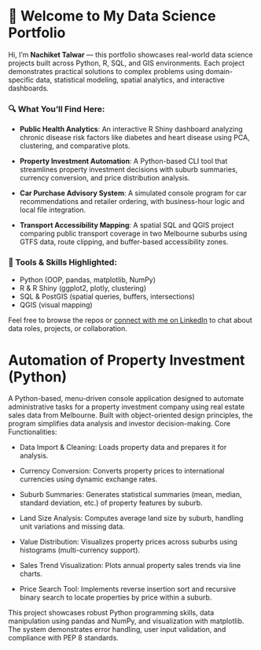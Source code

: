 # 👋 Welcome to My Data Science Portfolio

Hi, I’m **Nachiket Talwar** — this portfolio showcases real-world data science projects built across Python, R, SQL, and GIS environments. Each project demonstrates practical solutions to complex problems using domain-specific data, statistical modeling, spatial analytics, and interactive dashboards.

### 🔍 What You’ll Find Here:

* **Public Health Analytics**:
  An interactive R Shiny dashboard analyzing chronic disease risk factors like diabetes and heart disease using PCA, clustering, and comparative plots.

* **Property Investment Automation**:
  A Python-based CLI tool that streamlines property investment decisions with suburb summaries, currency conversion, and price distribution analysis.

* **Car Purchase Advisory System**:
  A simulated console program for car recommendations and retailer ordering, with business-hour logic and local file integration.

* **Transport Accessibility Mapping**:
  A spatial SQL and QGIS project comparing public transport coverage in two Melbourne suburbs using GTFS data, route clipping, and buffer-based accessibility zones.

### 💼 Tools & Skills Highlighted:

* Python (OOP, pandas, matplotlib, NumPy)
* R & R Shiny (ggplot2, plotly, clustering)
* SQL & PostGIS (spatial queries, buffers, intersections)
* QGIS (visual mapping)

Feel free to browse the repos or [connect with me on LinkedIn](https://www.linkedin.com/in/nachiket-tal/) to chat about data roles, projects, or collaboration.



# Automation of Property Investment (Python)

A Python-based, menu-driven console application designed to automate administrative tasks for a property investment company using real estate sales data from Melbourne. Built with object-oriented design principles, the program simplifies data analysis and investor decision-making.
Core Functionalities:
  * Data Import & Cleaning: Loads property data and prepares it for analysis.
  
  * Currency Conversion: Converts property prices to international currencies using dynamic exchange rates.
  
  * Suburb Summaries: Generates statistical summaries (mean, median, standard deviation, etc.) of property features by suburb.

  * Land Size Analysis: Computes average land size by suburb, handling unit variations and missing data.

  * Value Distribution: Visualizes property prices across suburbs using histograms (multi-currency support).

  * Sales Trend Visualization: Plots annual property sales trends via line charts.

  * Price Search Tool: Implements reverse insertion sort and recursive binary search to locate properties by price within a suburb.

This project showcases robust Python programming skills, data manipulation using pandas and NumPy, and visualization with matplotlib. The system demonstrates error handling, user input validation, and compliance with PEP 8 standards.

